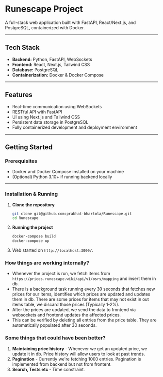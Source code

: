 # Runescape Project

A full-stack web application built with FastAPI, React/Next.js, and PostgreSQL, containerized with Docker.

---

## Tech Stack

- **Backend:** Python, FastAPI, WebSockets
- **Frontend:** React, Next.js, Tailwind CSS
- **Database:** PostgreSQL
- **Containerization:** Docker & Docker Compose

---

## Features

- Real-time communication using WebSockets
- RESTful API with FastAPI
- UI using Next.js and Tailwind CSS
- Persistent data storage in PostgreSQL
- Fully containerized development and deployment environment

---

## Getting Started

### Prerequisites

- Docker and Docker Compose installed on your machine
- (Optional) Python 3.10+ if running backend locally

---

### Installation & Running

1. **Clone the repository**

   ```bash
   git clone git@github.com:prabhat-bhartola/Runescape.git
   cd Runescape
   ```

2. **Running the project**

   ```bash
   docker-compose build
   docker-compose up
   ```

3. Web started on `http://localhost:3000/`.

### How things are working internally?

- Whenever the project is run, we fetch items from `https://prices.runescape.wiki/api/v1/osrs/mapping` and insert them in db.
- There is a background task running every 30 seconds that fetches new prices for our items, identifies which prices are updated and updates them in db. There are some prices for items that may not exist in out items table, we discard those prices (Typically 1-2%).
- After the prices are updated, we send the data to frontend via websockets and frontend updates the affected prices.
- This can be verified by deleting all entries from the price table. They are automatically populated after 30 seconds.

### Some things that could have been better?

1. **Maintaining price history** - Whenever we get an updated price, we update it in db. Price history will allow users to look at past trends.
2. **Pagination** - Currently we're fetching 1000 entries. Pagination is implemented from backend but not from frontent.
3. **Search, Tests etc** - Time constraint.
